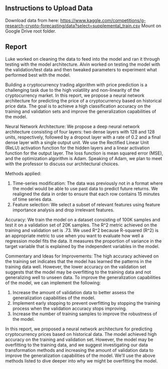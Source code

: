 ## Instructions to Upload Data
Download data from here: https://www.kaggle.com/competitions/g-research-crypto-forecasting/data?select=supplemental_train.csv
Mount on Google Drive root folder. 

## Report
Luke worked on cleaning the data to feed into the model and ran it through testing with the model architecture. Alvin worked on testing the model with the validation/test data and then tweaked parameters to experiment what performed best with the model. 

Building a cryptocurrency trading algorithm with price prediction is a challenging task due to the high volatility and non-linearity of the cryptocurrency market. In this report, we propose a neural network architecture for predicting the price of a cryptocurrency based on historical price data. The goal is to achieve a high classification accuracy on the training and validation sets and improve the generalization capabilities of the model.

Neural Network Architecture: We propose a deep neural network architecture consisting of four layers: two dense layers with 128 and 128 units, respectively, followed by a dropout layer with a rate of 0.2 and a final dense layer with a single output unit. We use the Rectified Linear Unit (ReLU) activation function for the hidden layers and a linear activation function for the output layer. The loss function is mean squared error (MSE), and the optimization algorithm is Adam. Speaking of Adam, we plan to meet with the professor to discuss our architectural choices. 

Methods applied:
1. Time-series modification: The data was previously not in a format where the model would be able to use past data to predict future returns. We realigned the data in order to ensure that each row contains 15 minutes of time series data. 
2. Feature selection: We select a subset of relevant features using feature importance analysis and drop irrelevant features.

Accuracy: We train the model on a dataset consisting of 100K samples and test it on a validation set of 20K samples. The R^2 metric achieved on the training and validation set is .73. We used R^2 because R-squared (R^2) is an appropriate metric to use when you want to evaluate how well a regression model fits the data. It measures the proportion of variance in the target variable that is explained by the independent variables in the model.

Commentary and Ideas for Improvements: The high accuracy achieved on the training set indicates that the model has learned the patterns in the training data well. However, the lower accuracy on the validation set suggests that the model may be overfitting to the training data and not generalizing well to unseen data.
To improve the generalization capabilities of the model, we can implement the following:
1. Increase the amount of validation data to better assess the generalization capabilities of the model.
2. Implement early stopping to prevent overfitting by stopping the training process when the validation accuracy stops improving.
3. Increase the number of training samples to improve the robustness of the model.

In this report, we proposed a neural network architecture for predicting cryptocurrency prices based on historical data. The model achieved high accuracy on the training and validation set. However, the model may be overfitting to the training data, and we suggest investigating our data transformation methods and increasing the amount of validation data to improve the generalization capabilities of the model. We'll use the above methods listed to dive deeper into why we might be overfitting the model. 
